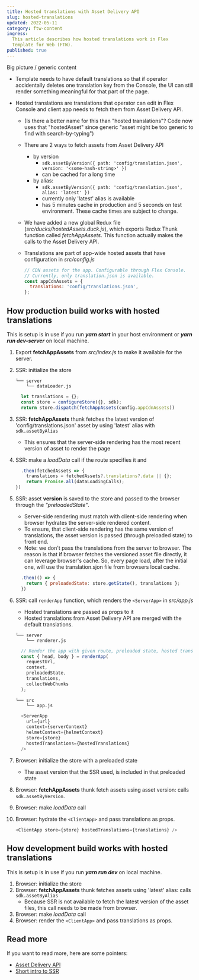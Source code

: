 ```yaml
---
title: Hosted translations with Asset Delivery API
slug: hosted-translations
updated: 2022-05-11
category: ftw-content
ingress:
  This article describes how hosted translations work in Flex
  Template for Web (FTW).
published: true
---
```


Big picture / generic content
- Template needs to have default translations so that if operator accidentally deletes one translation key from the Console, the UI can still render something meaningful for that part of the page.

- Hosted translations are translations that operator can edit in Flex Console and client app needs to fetch them from Asset Delivery API.
  - (Is there a better name for this than "hosted translations"? Code now uses that "hostedAsset" since generic "asset might be too generic to find with search-by-typing")
  - There are 2 ways to fetch assets from Asset Delivery API
    - by version
      - `sdk.assetByVersion({ path: 'config/translation.json', version: '<some-hash-string>' })`
      - can be cached for a long time
    - by alias: 
      - `sdk.assetByVersion({ path: 'config/translation.json', alias: 'latest' })`
      - currently only 'latest' alias is available
      - has 5 minutes cache in production and 5 seconds on test environment. These cache times are subject to change.
  - We have added a new global Redux file (_src/ducks/hostedAssets.duck.js_), which exports Redux Thunk function called _fetchAppAssets_. This function actually makes the calls to the Asset Delivery API.

  - Translations are part of app-wide hosted assets that have configuration in _src/config.js_
    ```js
    // CDN assets for the app. Configurable through Flex Console.
    // Currently, only translation.json is available.
    const appCdnAssets = {
      translations: 'config/translations.json',
    };
    ```


## How production build works with hosted translations

This is setup is in use if you run ***yarn start*** in your host environment or ***yarn run dev-server*** on local machine.


1. Export **fetchAppAssets** from _src/index.js_ to make it available for the server.
2. SSR: initialize the store
    ```shell
    └── server
        └── dataLoader.js
    ```
    ```js
      let translations = {};
      const store = configureStore({}, sdk);
      return store.dispatch(fetchAppAssets(config.appCdnAssets))
    ```

3. SSR: **fetchAppAssets** thunk fetches the latest version of 'config/translations.json' asset by using 'latest' alias with `sdk.assetByAlias`
    - This ensures that the server-side rendering has the most recent version of asset to render the page
4. SSR: make a _loadData_ call if the route specifies it and 
    ```js
      .then(fetchedAssets => {
        translations = fetchedAssets?.translations?.data || {};
        return Promise.all(dataLoadingCalls);
    })
    ```

5. SSR: asset **version** is saved to the store and passed to the browser through the _"preloadedState"_.
    - Server-side rendering must match with client-side rendering when browser hydrates the server-side rendered content.
    - To ensure, that client-side rendering has the same version of translations, the asset version is passed (through preloaded state) to front end.
    - Note: we don't pass the translations from the server to browser. The reason is that if browser fetches the versioned asset file directly, it can leverage browser's cache. So, every page load, after the initial one, will use the translation.sjon file from browsers local cache.

    ```js
      .then(() => {
        return { preloadedState: store.getState(), translations };
      })
    ```

6. SSR: call `renderApp` function, which renders the `<ServerApp>` in _src/app.js_
    - Hosted translations are passed as props to it
    - Hosted translations from Asset Delivery API are merged with the default translations.

    ```shell
    └── server
        └── renderer.js
    ```

    ```js
      // Render the app with given route, preloaded state, hosted translations.
      const { head, body } = renderApp(
        requestUrl,
        context,
        preloadedState,
        translations,
        collectWebChunks
      );
    ```

    ```shell
    └── src
        └── app.js
    ```

    ```js
      <ServerApp
        url={url}
        context={serverContext}
        helmetContext={helmetContext}
        store={store}
        hostedTranslations={hostedTranslations}
      />
    ```

7. Browser: initialize the store with a preloaded state
    - The asset version that the SSR used, is included in that preloaded state
8. Browser: **fetchAppAssets** thunk fetch assets using asset version: calls `sdk.assetByVersion`.
9. Browser: make _loadData_ call
10. Browser: hydrate the `<ClientApp>` and pass translations as props.
    ```js
    <ClientApp store={store} hostedTranslations={translations} />
    ```

## How development build works with hosted translations

This is setup is in use if you run ***yarn run dev*** on local machine.

1. Browser: initialize the store
2. Browser: **fetchAppAssets** thunk fetches assets using 'latest' alias: calls `sdk.assetByAlias` 
    - Because SSR is not available to fetch the latest version of the asset files, this call needs to be made from browser. 
3. Browser: make _loadData_ call
4. Browser: render the `<ClientApp>` and pass translations as props.


## Read more

If you want to read more, here are some pointers:

- [Asset Delivery API](/references/<the-correct-link-here>/)
- [Short intro to SSR](https://deploy-preview-565--sharetribe-flex-docs-site.netlify.app/docs/ftw/how-routing-works-in-ftw/#a-brief-introduction-to-ssr)